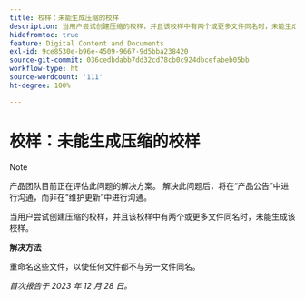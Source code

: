 ```yaml
---
title: 校样：未能生成压缩的校样
description: 当用户尝试创建压缩的校样，并且该校样中有两个或更多文件同名时，未能生成该校样。
hidefromtoc: true
feature: Digital Content and Documents
exl-id: 9ce8530e-b96e-4509-9667-9d5bba238420
source-git-commit: 036cedbdabb7dd32cd78cb0c924dbcefabeb05bb
workflow-type: ht
source-wordcount: '111'
ht-degree: 100%

---
```


# 校样：未能生成压缩的校样

<!--WF and WFP TOCs-->

>[!NOTE]
>
>产品团队目前正在评估此问题的解决方案。 解决此问题后，将在“产品公告”中进行沟通，而非在“维护更新”中进行沟通。

当用户尝试创建压缩的校样，并且该校样中有两个或更多文件同名时，未能生成该校样。

**解决方法**

重命名这些文件，以使任何文件都不与另一文件同名。

_首次报告于 2023 年 12 月 28 日。_
